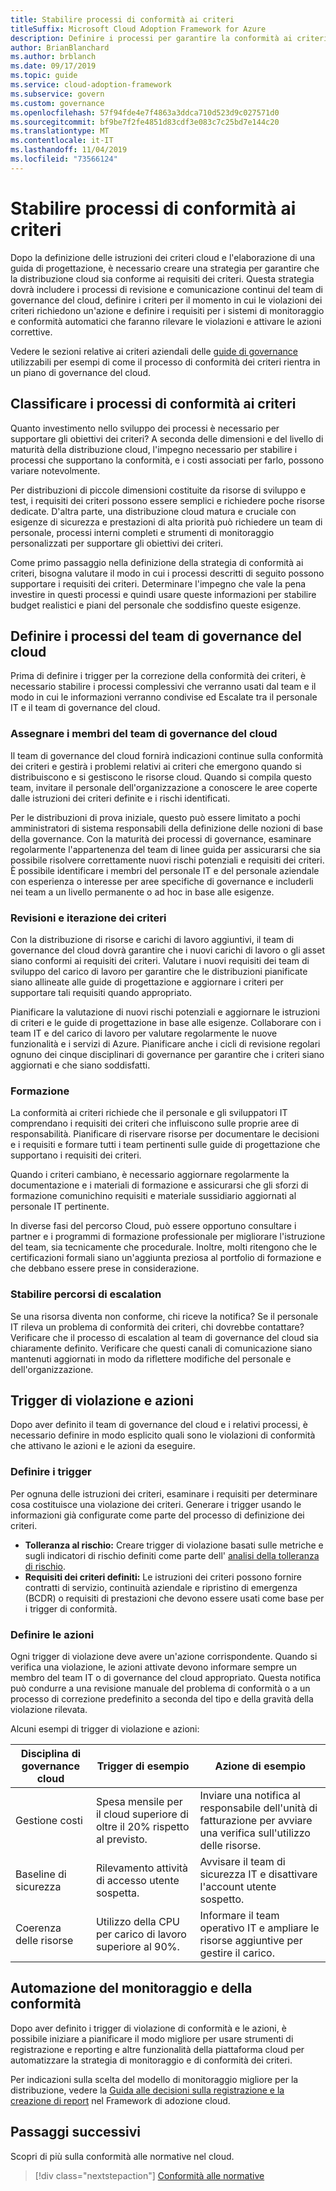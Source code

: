 ```yaml
---
title: Stabilire processi di conformità ai criteri
titleSuffix: Microsoft Cloud Adoption Framework for Azure
description: Definire i processi per garantire la conformità ai criteri aziendali.
author: BrianBlanchard
ms.author: brblanch
ms.date: 09/17/2019
ms.topic: guide
ms.service: cloud-adoption-framework
ms.subservice: govern
ms.custom: governance
ms.openlocfilehash: 57f94fde4e7f4863a3ddca710d523d9c027571d0
ms.sourcegitcommit: bf9be7f2fe4851d83cdf3e083c7c25bd7e144c20
ms.translationtype: MT
ms.contentlocale: it-IT
ms.lasthandoff: 11/04/2019
ms.locfileid: "73566124"
---
```

<!-- markdownlint-disable MD026 -->

# <a name="establish-policy-adherence-processes"></a>Stabilire processi di conformità ai criteri

Dopo la definizione delle istruzioni dei criteri cloud e l'elaborazione di una guida di progettazione, è necessario creare una strategia per garantire che la distribuzione cloud sia conforme ai requisiti dei criteri. Questa strategia dovrà includere i processi di revisione e comunicazione continui del team di governance del cloud, definire i criteri per il momento in cui le violazioni dei criteri richiedono un'azione e definire i requisiti per i sistemi di monitoraggio e conformità automatici che faranno rilevare le violazioni e attivare le azioni correttive.

Vedere le sezioni relative ai criteri aziendali delle [guide di governance](../guides/index.md) utilizzabili per esempi di come il processo di conformità dei criteri rientra in un piano di governance del cloud.

## <a name="prioritize-policy-adherence-processes"></a>Classificare i processi di conformità ai criteri

Quanto investimento nello sviluppo dei processi è necessario per supportare gli obiettivi dei criteri? A seconda delle dimensioni e del livello di maturità della distribuzione cloud, l'impegno necessario per stabilire i processi che supportano la conformità, e i costi associati per farlo, possono variare notevolmente.

Per distribuzioni di piccole dimensioni costituite da risorse di sviluppo e test, i requisiti dei criteri possono essere semplici e richiedere poche risorse dedicate. D'altra parte, una distribuzione cloud matura e cruciale con esigenze di sicurezza e prestazioni di alta priorità può richiedere un team di personale, processi interni completi e strumenti di monitoraggio personalizzati per supportare gli obiettivi dei criteri.

Come primo passaggio nella definizione della strategia di conformità ai criteri, bisogna valutare il modo in cui i processi descritti di seguito possono supportare i requisiti dei criteri. Determinare l'impegno che vale la pena investire in questi processi e quindi usare queste informazioni per stabilire budget realistici e piani del personale che soddisfino queste esigenze.

## <a name="establish-cloud-governance-team-processes"></a>Definire i processi del team di governance del cloud

Prima di definire i trigger per la correzione della conformità dei criteri, è necessario stabilire i processi complessivi che verranno usati dal team e il modo in cui le informazioni verranno condivise ed Escalate tra il personale IT e il team di governance del cloud.

### <a name="assign-cloud-governance-team-members"></a>Assegnare i membri del team di governance del cloud

Il team di governance del cloud fornirà indicazioni continue sulla conformità dei criteri e gestirà i problemi relativi ai criteri che emergono quando si distribuiscono e si gestiscono le risorse cloud. Quando si compila questo team, invitare il personale dell'organizzazione a conoscere le aree coperte dalle istruzioni dei criteri definite e i rischi identificati.

Per le distribuzioni di prova iniziale, questo può essere limitato a pochi amministratori di sistema responsabili della definizione delle nozioni di base della governance. Con la maturità dei processi di governance, esaminare regolarmente l'appartenenza del team di linee guida per assicurarsi che sia possibile risolvere correttamente nuovi rischi potenziali e requisiti dei criteri. È possibile identificare i membri del personale IT e del personale aziendale con esperienza o interesse per aree specifiche di governance e includerli nei team a un livello permanente o ad hoc in base alle esigenze.

### <a name="reviews-and-policy-iteration"></a>Revisioni e iterazione dei criteri

Con la distribuzione di risorse e carichi di lavoro aggiuntivi, il team di governance del cloud dovrà garantire che i nuovi carichi di lavoro o gli asset siano conformi ai requisiti dei criteri. Valutare i nuovi requisiti dei team di sviluppo del carico di lavoro per garantire che le distribuzioni pianificate siano allineate alle guide di progettazione e aggiornare i criteri per supportare tali requisiti quando appropriato.

Pianificare la valutazione di nuovi rischi potenziali e aggiornare le istruzioni di criteri e le guide di progettazione in base alle esigenze. Collaborare con i team IT e del carico di lavoro per valutare regolarmente le nuove funzionalità e i servizi di Azure. Pianificare anche i cicli di revisione regolari ognuno dei cinque disciplinari di governance per garantire che i criteri siano aggiornati e che siano soddisfatti.

### <a name="education"></a>Formazione

La conformità ai criteri richiede che il personale e gli sviluppatori IT comprendano i requisiti dei criteri che influiscono sulle proprie aree di responsabilità. Pianificare di riservare risorse per documentare le decisioni e i requisiti e formare tutti i team pertinenti sulle guide di progettazione che supportano i requisiti dei criteri.

Quando i criteri cambiano, è necessario aggiornare regolarmente la documentazione e i materiali di formazione e assicurarsi che gli sforzi di formazione comunichino requisiti e materiale sussidiario aggiornati al personale IT pertinente.

In diverse fasi del percorso Cloud, può essere opportuno consultare i partner e i programmi di formazione professionale per migliorare l'istruzione del team, sia tecnicamente che procedurale. Inoltre, molti ritengono che le certificazioni formali siano un'aggiunta preziosa al portfolio di formazione e che debbano essere prese in considerazione.

### <a name="establish-escalation-paths"></a>Stabilire percorsi di escalation

Se una risorsa diventa non conforme, chi riceve la notifica? Se il personale IT rileva un problema di conformità dei criteri, chi dovrebbe contattare? Verificare che il processo di escalation al team di governance del cloud sia chiaramente definito. Verificare che questi canali di comunicazione siano mantenuti aggiornati in modo da riflettere modifiche del personale e dell'organizzazione.

## <a name="violation-triggers-and-actions"></a>Trigger di violazione e azioni

Dopo aver definito il team di governance del cloud e i relativi processi, è necessario definire in modo esplicito quali sono le violazioni di conformità che attivano le azioni e le azioni da eseguire.

### <a name="define-triggers"></a>Definire i trigger

Per ognuna delle istruzioni dei criteri, esaminare i requisiti per determinare cosa costituisce una violazione dei criteri. Generare i trigger usando le informazioni già configurate come parte del processo di definizione dei criteri.

- **Tolleranza al rischio:** Creare trigger di violazione basati sulle metriche e sugli indicatori di rischio definiti come parte dell' [analisi della tolleranza di rischio](./risk-tolerance.md).
- **Requisiti dei criteri definiti:** Le istruzioni dei criteri possono fornire contratti di servizio, continuità aziendale e ripristino di emergenza (BCDR) o requisiti di prestazioni che devono essere usati come base per i trigger di conformità.

### <a name="define-actions"></a>Definire le azioni

Ogni trigger di violazione deve avere un'azione corrispondente. Quando si verifica una violazione, le azioni attivate devono informare sempre un membro del team IT o di governance del cloud appropriato. Questa notifica può condurre a una revisione manuale del problema di conformità o a un processo di correzione predefinito a seconda del tipo e della gravità della violazione rilevata.

Alcuni esempi di trigger di violazione e azioni:

| Disciplina di governance cloud | Trigger di esempio | Azione di esempio |
|-----------------------------|----------------|---------------|
| Gestione costi | Spesa mensile per il cloud superiore di oltre il 20% rispetto al previsto. | Inviare una notifica al responsabile dell'unità di fatturazione per avviare una verifica sull'utilizzo delle risorse. |
| Baseline di sicurezza | Rilevamento attività di accesso utente sospetta. | Avvisare il team di sicurezza IT e disattivare l'account utente sospetto. |
| Coerenza delle risorse | Utilizzo della CPU per carico di lavoro superiore al 90%. | Informare il team operativo IT e ampliare le risorse aggiuntive per gestire il carico. |

## <a name="automation-of-monitoring-and-compliance"></a>Automazione del monitoraggio e della conformità

Dopo aver definito i trigger di violazione di conformità e le azioni, è possibile iniziare a pianificare il modo migliore per usare strumenti di registrazione e reporting e altre funzionalità della piattaforma cloud per automatizzare la strategia di monitoraggio e di conformità dei criteri.

Per indicazioni sulla scelta del modello di monitoraggio migliore per la distribuzione, vedere la [Guida alle decisioni sulla registrazione e la creazione di report](../../decision-guides/logging-and-reporting/index.md) nel Framework di adozione cloud.

## <a name="next-steps"></a>Passaggi successivi

Scopri di più sulla conformità alle normative nel cloud.

> [!div class="nextstepaction"]
> [Conformità alle normative](./regulatory-compliance.md)
